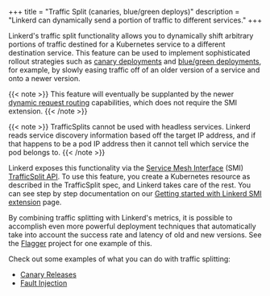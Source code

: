 +++
title = "Traffic Split (canaries, blue/green deploys)"
description = "Linkerd can dynamically send a portion of traffic to different services."
+++

Linkerd's traffic split functionality allows you to dynamically shift arbitrary
portions of traffic destined for a Kubernetes service to a different destination
service. This feature can be used to implement sophisticated rollout strategies
such as [canary deployments](https://martinfowler.com/bliki/CanaryRelease.html)
and
[blue/green deployments](https://martinfowler.com/bliki/BlueGreenDeployment.html),
for example, by slowly easing traffic off of an older version of a service and
onto a newer version.

{{< note >}}
This feature will eventually be supplanted by the newer [dynamic request
routing](../request-routing) capabilities, which does not require the SMI
extension.
{{< /note >}}

{{< note >}}
TrafficSplits cannot be used with headless services. Linkerd reads
service discovery information based off the target IP address, and if that
happens to be a pod IP address then it cannot tell which service the pod belongs
to.
{{< /note >}}

Linkerd exposes this functionality via the
[Service Mesh Interface](https://smi-spec.io/) (SMI)
[TrafficSplit API](https://github.com/servicemeshinterface/smi-spec/tree/master/apis/traffic-split).
To use this feature, you create a Kubernetes resource as described in the
TrafficSplit spec, and Linkerd takes care of the rest. You can see step by step
documentation on our
[Getting started with Linkerd SMI extension](../../tasks/linkerd-smi/) page.

By combining traffic splitting with Linkerd's metrics, it is possible to
accomplish even more powerful deployment techniques that automatically take into
account the success rate and latency of old and new versions. See the
[Flagger](https://flagger.app/) project for one example of this.

Check out some examples of what you can do with traffic splitting:

- [Canary Releases](../../tasks/canary-release/)
- [Fault Injection](../../tasks/fault-injection/)
